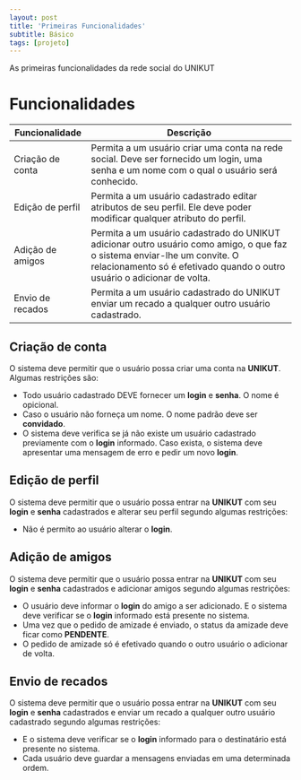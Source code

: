 ```yaml
---
layout: post
title: 'Primeiras Funcionalidades'
subtitle: Básico
tags: [projeto]
---
```


As primeiras funcionalidades da rede social do UNIKUT

# Funcionalidades

Funcionalidade           | Descrição
------------------------ | -----------
Criação de conta         | Permita a um usuário criar uma conta na rede social. Deve ser fornecido um login, uma senha e um nome com o qual o usuário será conhecido.
Edição de perfil         | Permita a um usuário cadastrado editar atributos de seu perfil. Ele deve poder modificar qualquer atributo do perfil.
Adição de amigos         | Permita a um usuário cadastrado do UNIKUT adicionar outro usuário como amigo, o que faz o sistema enviar-lhe um convite. O relacionamento só é efetivado quando o outro usuário o adicionar de volta.
Envio de recados         | Permita a um usuário cadastrado do UNIKUT enviar um recado a qualquer outro usuário cadastrado.

## Criação de conta

O sistema deve permitir que o usuário possa criar uma conta na **UNIKUT**. Algumas restrições são:
- Todo usuário cadastrado DEVE fornecer um **login** e **senha**. O nome é opicional.
- Caso o usuário não forneça um nome. O nome padrão deve ser **convidado**.
- O sistema deve verifica se já não existe um usuário cadastrado previamente com o **login** informado. Caso exista, o sistema deve apresentar uma mensagem de erro e pedir um novo **login**.

## Edição de perfil
O sistema deve permitir que o usuário possa entrar na **UNIKUT** com seu **login** e **senha** cadastrados e alterar seu perfil segundo algumas restrições:
- Não é permito ao usuário alterar o **login**.

## Adição de amigos
O sistema deve permitir que o usuário possa entrar na **UNIKUT** com seu **login** e **senha** cadastrados e adicionar amigos segundo algumas restrições:
- O usuário deve informar o **login** do amigo a ser adicionado. E o sistema deve verificar se o **login** informado está presente no sistema.
- Uma vez que o pedido de amizade é enviado, o status da amizade deve ficar como **PENDENTE**.
- O pedido de amizade só é efetivado quando o outro usuário o adicionar de volta.

## Envio de recados
O sistema deve permitir que o usuário possa entrar na **UNIKUT** com seu **login** e **senha** cadastrados e enviar um recado a qualquer outro usuário cadastrado segundo algumas restrições:
- E o sistema deve verificar se o **login** informado para o destinatário está presente no sistema.
- Cada usuário deve guardar a mensagens enviadas em uma determinada ordem.